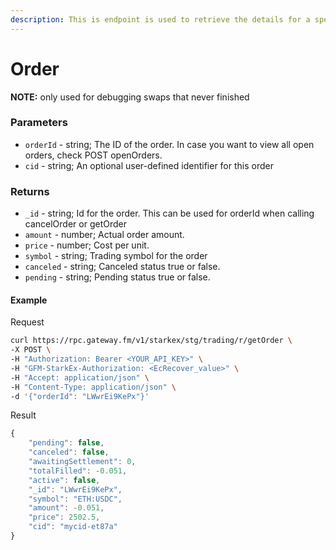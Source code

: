 ```yaml
---
description: This is endpoint is used to retrieve the details for a specific order using the order ID.
---
```

# Order
**NOTE:** only used for debugging swaps that never finished

### **Parameters**
* `orderId` - string; The ID of the order. In case you want to view all open orders, check POST openOrders.
* `cid` - string; An optional user-defined identifier for this order

### **Returns**
* `_id` - string; Id for the order. This can be used for orderId when calling cancelOrder or getOrder
* `amount` - number; Actual order amount.
* `price` - number; Cost per unit.
* `symbol` - string; Trading symbol for the order
* `canceled` - string; Canceled status true or false.
* `pending` - string; Pending status true or false.

#### **Example**

Request

```bash
curl https://rpc.gateway.fm/v1/starkex/stg/trading/r/getOrder \
-X POST \
-H "Authorization: Bearer <YOUR_API_KEY>" \
-H "GFM-StarkEx-Authorization: <EcRecover_value>" \
-H "Accept: application/json" \
-H "Content-Type: application/json" \  
-d '{"orderId": "LWwrEi9KePx"}'
```


Result

```javascript
{
    "pending": false,
    "canceled": false,
    "awaitingSettlement": 0,
    "totalFilled": -0.051,
    "active": false,
    "_id": "LWwrEi9KePx",
    "symbol": "ETH:USDC",
    "amount": -0.051,
    "price": 2502.5,
    "cid": "mycid-et87a"
}
```
